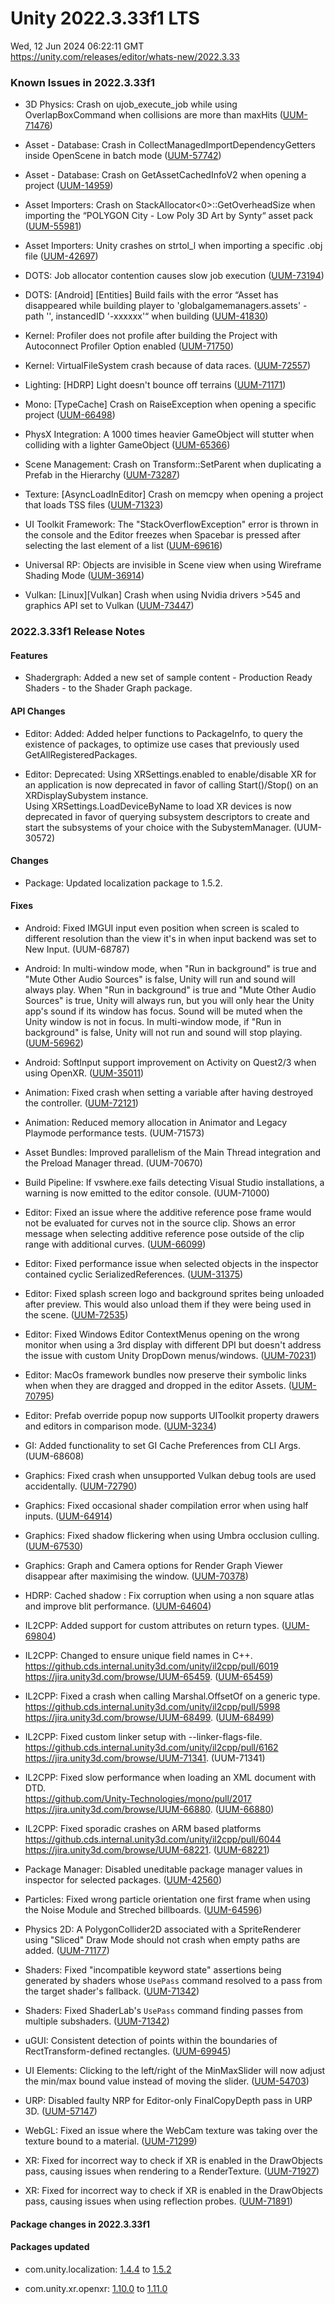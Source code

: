 # Unity 2022.3.33f1 LTS
Wed, 12 Jun 2024 06:22:11 GMT  
https://unity.com/releases/editor/whats-new/2022.3.33

### Known Issues in 2022.3.33f1

- 3D Physics:  Crash on ujob_execute_job while using OverlapBoxCommand when collisions are more than maxHits
    ([UUM-71476](https://issuetracker.unity3d.com/issues/crash-on-ujob-execute-job-while-using-overlapboxcommand-when-collisions-are-more-than-maxhits))

- Asset - Database: Crash in CollectManagedImportDependencyGetters inside OpenScene in batch mode
    ([UUM-57742](https://issuetracker.unity3d.com/issues/crash-in-collectmanagedimportdependencygetters-inside-openscene-in-batch-mode))

- Asset - Database: Crash on GetAssetCachedInfoV2 when opening a project
    ([UUM-14959](https://issuetracker.unity3d.com/issues/crash-on-getassetcachedinfov2-when-opening-a-project))

- Asset Importers: Crash on StackAllocator<0>::GetOverheadSize when importing the “POLYGON City - Low Poly 3D Art by Synty“ asset pack
    ([UUM-55981](https://issuetracker.unity3d.com/issues/crash-on-stackallocator-getoverheadsize-when-importing-the-polygon-city-low-poly-3d-art-by-synty-asset-pack))

- Asset Importers: Unity crashes on strtol_l when importing a specific .obj file
    ([UUM-42697](https://issuetracker.unity3d.com/issues/unity-crashes-on-strtol-l-when-importing-a-specific-obj-file))

- DOTS: Job allocator contention causes slow job execution
    ([UUM-73194](https://issuetracker.unity3d.com/issues/job-allocator-contention-causes-slow-job-execution))

- DOTS: [Android] [Entities] Build fails with the error “Asset has disappeared while building player to 'globalgamemanagers.assets' - path '', instancedID '-xxxxxx'“ when building
    ([UUM-41830](https://issuetracker.unity3d.com/issues/android-entities-build-fails-with-the-error-asset-has-disappeared-while-building-player-to-globalgamemanagers-dot-assets-path-instancedid-xxxxxx-when-building))

- Kernel: Profiler does not profile after building the Project with Autoconnect Profiler Option enabled
    ([UUM-71750](https://issuetracker.unity3d.com/issues/profiler-does-not-profile-after-building-the-project-with-autoconnect-profiler-option-enabled))

- Kernel: VirtualFileSystem crash because of data races.
    ([UUM-72557](https://issuetracker.unity3d.com/issues/virtualfilesystem-crash-because-of-data-races))

- Lighting: [HDRP] Light doesn't bounce off terrains
    ([UUM-71171](https://issuetracker.unity3d.com/issues/hdrp-light-doesnt-bounce-off-terrains))

- Mono: [TypeCache] Crash on RaiseException when opening a specific project
    ([UUM-66498](https://issuetracker.unity3d.com/issues/crash-on-raiseexception-when-opening-a-specific-project))

- PhysX Integration: A 1000 times heavier GameObject will stutter when colliding with a lighter GameObject
    ([UUM-65366](https://issuetracker.unity3d.com/issues/a-1000-times-heavier-gameobject-will-stutter-when-colliding-with-a-lighter-gameobject))

- Scene Management: Crash on Transform::SetParent when duplicating a Prefab in the Hierarchy
    ([UUM-73287](https://issuetracker.unity3d.com/issues/crash-on-transform-setparent-when-duplicating-a-prefab-in-the-hierarchy))

- Texture: [AsyncLoadInEditor] Crash on memcpy when opening a project that loads TSS files
    ([UUM-71323](https://issuetracker.unity3d.com/issues/crash-on-memcpy-when-opening-a-project-that-loads-tss-files))

- UI Toolkit Framework: The "StackOverflowException" error is thrown in the console and the Editor freezes when Spacebar is pressed after selecting the last element of a list
    ([UUM-69616](https://issuetracker.unity3d.com/issues/the-stackoverflowexception-error-is-thrown-in-the-console-and-the-editor-freezes-when-spacebar-is-pressed-after-selecting-the-last-element-of-a-list))

- Universal RP: Objects are invisible in Scene view when using Wireframe Shading Mode
    ([UUM-36914](https://issuetracker.unity3d.com/issues/objects-are-invisible-in-scene-view-when-using-wireframe-shading-mode))

- Vulkan: [Linux][Vulkan] Crash when using Nvidia drivers >545 and graphics API set to Vulkan
    ([UUM-73447](https://issuetracker.unity3d.com/issues/linux-vulkan-crash-when-using-nvidia-drivers-545-and-graphics-api-set-to-vulkan))



### 2022.3.33f1 Release Notes

#### Features

- Shadergraph: Added a new set of sample content - Production Ready Shaders - to the Shader Graph package.



#### API Changes

- Editor: Added: Added helper functions to PackageInfo, to query the existence of packages, to optimize use cases that previously used GetAllRegisteredPackages.

- Editor: Deprecated: Using XRSettings.enabled to enable/disable XR for an application is now deprecated in favor of calling Start\(\)/Stop\(\) on an XRDisplaySubystem instance.<br>
    Using XRSettings.LoadDeviceByName to load XR devices is now deprecated in favor of querying subsystem descriptors to create and start the subsystems of your choice with the SubystemManager.
    (UUM-30572)



#### Changes

- Package: Updated localization package to 1.5.2.



#### Fixes

- Android: Fixed IMGUI input even position when screen is scaled to different resolution than the view it's in when input backend was set to New Input.
    (UUM-68787)

- Android: In multi-window mode, when "Run in background" is true and "Mute Other Audio Sources" is false, Unity will run and sound will always play. When "Run in background" is true and "Mute Other Audio Sources" is true, Unity will always run, but you will only hear the Unity app's sound if its window has focus. Sound will be muted when the Unity window is not in focus. In multi-window mode, if "Run in background" is false, Unity will not run and sound will stop playing.
    ([UUM-56962](https://issuetracker.unity3d.com/issues/android-an-issue-that-the-sound-does-not-stop-while-rendering-when-a-unity-app-in-multi-window-loses-focus-run-in-background-disabled))

- Android: SoftInput support improvement on Activity on Quest2/3 when using OpenXR.
    ([UUM-35011](https://issuetracker.unity3d.com/issues/quest-softkeyboard-doesnt-close-on-quest-2-with-tmp-inputfield-line-type-set-to-multi-line))

- Animation: Fixed crash when setting a variable after having destroyed the controller.
    ([UUM-72121](https://issuetracker.unity3d.com/issues/crash-on-animator-custom-setfloatstring-when-a-float-parameter-for-an-animator-is-set-in-play-mode-after-changing-the-runtimeanimatorcontroller))

- Animation: Reduced memory allocation in Animator and Legacy Playmode performance tests.
    (UUM-71573)

- Asset Bundles: Improved parallelism of the Main Thread integration and the Preload Manager thread.
    (UUM-70670)

- Build Pipeline: If vswhere.exe fails detecting Visual Studio installations, a warning is now emitted to the editor console.
    (UUM-71000)

- Editor: Fixed an issue where the additive reference pose frame would not be evaluated for curves not in the source clip. Shows an error message when selecting additive reference pose outside of the clip range with additional curves.
    ([UUM-66099](https://issuetracker.unity3d.com/issues/additive-blending-does-not-consider-the-difference-between-animation-properties-when-using-additive-reference-pose))

- Editor: Fixed performance issue when selected objects in the inspector contained cyclic SerializedReferences.
    ([UUM-31375](https://issuetracker.unity3d.com/issues/editor-performance-declines-when-opening-a-scriptable-object-with-cyclic-references-in-the-inspector-window))

- Editor: Fixed splash screen logo and background sprites being unloaded after preview. This would also unload them if they were being used in the scene.
    ([UUM-72535](https://issuetracker.unity3d.com/issues/all-instances-of-the-splash-screen-sprite-are-not-rendered-after-the-splash-screen-ends-when-it-is-previewed-in-the-editor))

- Editor: Fixed Windows Editor ContextMenus opening on the wrong monitor when using a 3rd display with different DPI but doesn't address the issue with custom Unity DropDown menus/windows.
    ([UUM-70231](https://issuetracker.unity3d.com/issues/context-menus-open-on-a-different-monitor-when-there-are-three-monitors-used))

- Editor: MacOs framework bundles now preserve their symbolic links when when they are dragged and dropped in the editor Assets.
    ([UUM-70795](https://issuetracker.unity3d.com/issues/symbolic-links-disappear-when-a-xcframework-file-is-added-through-the-unity-editor))

- Editor: Prefab override popup now supports UIToolkit property drawers and editors in comparison mode.
    ([UUM-3234](https://issuetracker.unity3d.com/issues/prefab-diff-ui-does-not-use-ui-toolkit-property-drawers-slash-editors))

- GI: Added functionality to set GI Cache Preferences from CLI Args.
    (UUM-68608)

- Graphics: Fixed crash when unsupported Vulkan debug tools are used accidentally.
    ([UUM-72790](https://issuetracker.unity3d.com/issues/android-vk-crash-on-vk-debugtoolsutils-setvkdebugobjectname-vkdevice-t-star-vkobjecttype-unsigned-long-char-const-star-const-plus-when-vulkan-graphics-api-is-in-use-on-a-specific-device))

- Graphics: Fixed occasional shader compilation error when using half inputs.
    ([UUM-64914](https://issuetracker.unity3d.com/issues/shader-is-not-rendered-when-platform-is-set-to-ios))

- Graphics: Fixed shadow flickering when using Umbra occlusion culling.
    ([UUM-67530](https://issuetracker.unity3d.com/issues/shadows-flicker-when-moving-the-camera-when-the-far-clipping-plane-is-greater-than-3000))

- Graphics: Graph and Camera options for Render Graph Viewer disappear after maximising the window.
    ([UUM-70378](https://issuetracker.unity3d.com/issues/graph-and-camera-options-for-render-graph-viewer-disappear-after-maximising-the-window))

- HDRP: Cached shadow : Fix corruption when using a non square atlas and improve blit performance.
    ([UUM-64604](https://issuetracker.unity3d.com/issues/mixed-cached-shadows-on-directional-lights-not-working-correctly-when-cascade-count-is-set-to-2))

- IL2CPP: Added support for custom attributes on return types.
    ([UUM-69804](https://issuetracker.unity3d.com/issues/il2cpp-custom-attribute-on-delegate-return-value-not-present-in-il2cpp-builds))

- IL2CPP: Changed to ensure unique field names in C++.<br>
    https://github.cds.internal.unity3d.com/unity/il2cpp/pull/6019<br>
    https://jira.unity3d.com/browse/UUM-65459.
    ([UUM-65459](https://issuetracker.unity3d.com/issues/build-failure-occurs-due-to-a-duplicate-member-error-when-a-callback-with-two-unnamed-arguments-is-defined-in-the-il2cpp-scripting-backend-in-the-development-build))

- IL2CPP: Fixed a crash when calling Marshal.OffsetOf on a generic type.<br>
    https://github.cds.internal.unity3d.com/unity/il2cpp/pull/5998<br>
    https://jira.unity3d.com/browse/UUM-68499.
    ([UUM-68499](https://issuetracker.unity3d.com/issues/il2cpp-player-crashes-on-il2cpp-vm-class-getfieldmarshaledsize-when-using-marshal-dot-offsetof-with-generic-struct))

- IL2CPP: Fixed custom linker setup with --linker-flags-file.<br>
    https://github.cds.internal.unity3d.com/unity/il2cpp/pull/6162<br>
    https://jira.unity3d.com/browse/UUM-71341.
    (UUM-71341)

- IL2CPP: Fixed slow performance when loading an XML document with DTD.<br>
    https://github.com/Unity-Technologies/mono/pull/2017<br>
    https://jira.unity3d.com/browse/UUM-66880.
    ([UUM-66880](https://issuetracker.unity3d.com/issues/headers-of-xhtml-documents-are-rewritten-when-building-with-il2cpp))

- IL2CPP: Fixed sporadic crashes on ARM based platforms<br>
    https://github.cds.internal.unity3d.com/unity/il2cpp/pull/6044<br>
    https://jira.unity3d.com/browse/UUM-68221.
    ([UUM-68221](https://issuetracker.unity3d.com/issues/android-il2cpp-player-crashes-on-memcpy-aarch64-simd-plus-276-when-invoking-native-code-via-a-plugin-on-some-arm64-android-devices))

- Package Manager: Disabled uneditable package manager values in inspector for selected packages.
    ([UUM-42560](https://issuetracker.unity3d.com/issues/package-manager-values-in-the-inspector-are-displayed-in-uneditable-text-boxes))

- Particles: Fixed wrong particle orientation one first frame when using the Noise Module and Streched billboards.
    ([UUM-64596](https://issuetracker.unity3d.com/issues/a-randomly-particles-appear-at-an-strange-angle-when-spawning-then-appear-at-the-correct-angle))

- Physics 2D: A PolygonCollider2D associated with a SpriteRenderer using "Sliced" Draw Mode should not crash when empty paths are added.
    ([UUM-71177](https://issuetracker.unity3d.com/issues/crash-on-schedulegeneratetilingshape-when-modifying-polygoncollider2d-path-count-and-setting-path-vertices))

- Shaders: Fixed "incompatible keyword state" assertions being generated by shaders whose `UsePass` command resolved to a pass from the target shader's fallback.
    ([UUM-71342](https://issuetracker.unity3d.com/issues/resolveusepasses-now-extracts-passes-from-all-subshaders-including-fallbacks-in-contrast-to-documented-behaviour))

- Shaders: Fixed ShaderLab's `UsePass` command finding passes from multiple subshaders.
    ([UUM-71342](https://issuetracker.unity3d.com/issues/resolveusepasses-now-extracts-passes-from-all-subshaders-including-fallbacks-in-contrast-to-documented-behaviour))

- uGUI: Consistent detection of points within the boundaries of RectTransform-defined rectangles.
    ([UUM-69945](https://issuetracker.unity3d.com/issues/rectanglecontainsscreenpoint-returns-false-for-some-points-even-when-the-points-are-in-the-rectangle))

- UI Elements: Clicking to the left/right of the MinMaxSlider will now adjust the min/max bound value instead of moving the slider.
    ([UUM-54703](https://issuetracker.unity3d.com/issues/interacting-with-a-randomization-slider-by-clicks-changes-the-other-end))

- URP: Disabled faulty NRP for Editor-only FinalCopyDepth pass in URP 3D.
    ([UUM-57147](https://issuetracker.unity3d.com/issues/errors-are-thrown-when-gizmos-button-of-game-view-is-active))

- WebGL: Fixed an issue where the WebCam texture was taking over the texture bound to a material.
    ([UUM-71299](https://issuetracker.unity3d.com/issues/operations-on-the-color32-array-are-not-reflected-in-webgl-player-when-hdr-is-off))

- XR: Fixed for incorrect way to check if XR is enabled in the DrawObjects pass, causing issues when rendering to a RenderTexture.
    ([UUM-71927](https://issuetracker.unity3d.com/issues/xr-camera-view-rendered-by-the-rendertexture-is-not-updated-at-runtime-when-xr-is-enabled))

- XR: Fixed for incorrect way to check if XR is enabled in the DrawObjects pass, causing issues when using reflection probes.
    ([UUM-71891](https://issuetracker.unity3d.com/issues/quest-error-argumentoutofrangeexception-index-was-out-of-range-dot-when-using-realtime-reflection-probes-in-play-mode))




#### Package changes in 2022.3.33f1

#### Packages updated

- com.unity.localization: [1.4.4](https://docs.unity3d.com/Packages/com.unity.localization@1.4//changelog/CHANGELOG.html) to [1.5.2](https://docs.unity3d.com/Packages/com.unity.localization@1.5//changelog/CHANGELOG.html)

- com.unity.xr.openxr: [1.10.0](https://docs.unity3d.com/Packages/com.unity.xr.openxr@1.10//changelog/CHANGELOG.html) to [1.11.0](https://docs.unity3d.com/Packages/com.unity.xr.openxr@1.11//changelog/CHANGELOG.html)
